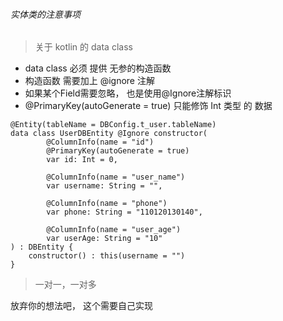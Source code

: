 ###### 实体类的注意事项

> 关于 kotlin 的 data class
 
- data class 必须 提供 无参的构造函数
- 构造函数 需要加上 @ignore 注解
- 如果某个Field需要忽略， 也是使用@Ignore注解标识
- @PrimaryKey(autoGenerate = true)  只能修饰 Int 类型 的 数据


```
@Entity(tableName = DBConfig.t_user.tableName)
data class UserDBEntity @Ignore constructor(
        @ColumnInfo(name = "id")
        @PrimaryKey(autoGenerate = true)
        var id: Int = 0,

        @ColumnInfo(name = "user_name")
        var username: String = "",

        @ColumnInfo(name = "phone")
        var phone: String = "110120130140",

        @ColumnInfo(name = "user_age")
        var userAge: String = "10"
) : DBEntity {
    constructor() : this(username = "")
}
```

> 一对一，一对多

放弃你的想法吧， 这个需要自己实现


